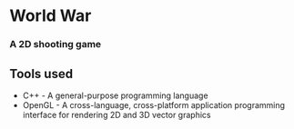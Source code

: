 # World War
### A 2D shooting game

## Tools used

* C++ - A general-purpose programming language
* OpenGL - A cross-language, cross-platform application programming interface for rendering 2D and 3D vector graphics